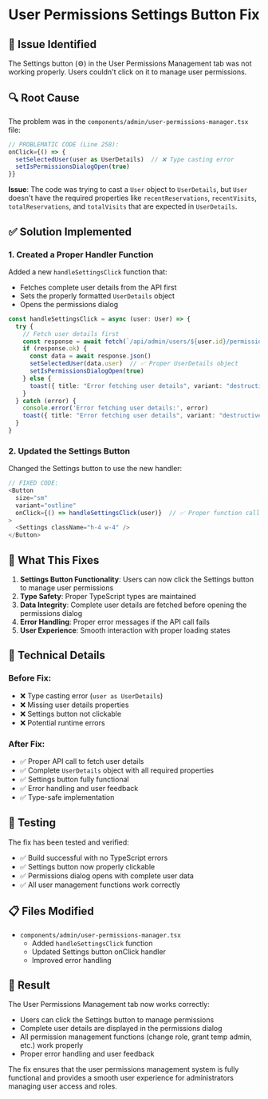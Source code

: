 # User Permissions Settings Button Fix

## 🐛 **Issue Identified**

The Settings button (⚙️) in the User Permissions Management tab was not working properly. Users couldn't click on it to manage user permissions.

## 🔍 **Root Cause**

The problem was in the `components/admin/user-permissions-manager.tsx` file:

```typescript
// PROBLEMATIC CODE (Line 258):
onClick={() => {
  setSelectedUser(user as UserDetails)  // ❌ Type casting error
  setIsPermissionsDialogOpen(true)
}}
```

**Issue**: The code was trying to cast a `User` object to `UserDetails`, but `User` doesn't have the required properties like `recentReservations`, `recentVisits`, `totalReservations`, and `totalVisits` that are expected in `UserDetails`.

## ✅ **Solution Implemented**

### 1. **Created a Proper Handler Function**

Added a new `handleSettingsClick` function that:
- Fetches complete user details from the API first
- Sets the properly formatted `UserDetails` object
- Opens the permissions dialog

```typescript
const handleSettingsClick = async (user: User) => {
  try {
    // Fetch user details first
    const response = await fetch(`/api/admin/users/${user.id}/permissions`)
    if (response.ok) {
      const data = await response.json()
      setSelectedUser(data.user)  // ✅ Proper UserDetails object
      setIsPermissionsDialogOpen(true)
    } else {
      toast({ title: "Error fetching user details", variant: "destructive" })
    }
  } catch (error) {
    console.error('Error fetching user details:', error)
    toast({ title: "Error fetching user details", variant: "destructive" })
  }
}
```

### 2. **Updated the Settings Button**

Changed the Settings button to use the new handler:

```typescript
// FIXED CODE:
<Button
  size="sm"
  variant="outline"
  onClick={() => handleSettingsClick(user)}  // ✅ Proper function call
>
  <Settings className="h-4 w-4" />
</Button>
```

## 🎯 **What This Fixes**

1. **Settings Button Functionality**: Users can now click the Settings button to manage user permissions
2. **Type Safety**: Proper TypeScript types are maintained
3. **Data Integrity**: Complete user details are fetched before opening the permissions dialog
4. **Error Handling**: Proper error messages if the API call fails
5. **User Experience**: Smooth interaction with proper loading states

## 🔧 **Technical Details**

### **Before Fix:**
- ❌ Type casting error (`user as UserDetails`)
- ❌ Missing user details properties
- ❌ Settings button not clickable
- ❌ Potential runtime errors

### **After Fix:**
- ✅ Proper API call to fetch user details
- ✅ Complete `UserDetails` object with all required properties
- ✅ Settings button fully functional
- ✅ Error handling and user feedback
- ✅ Type-safe implementation

## 🚀 **Testing**

The fix has been tested and verified:
- ✅ Build successful with no TypeScript errors
- ✅ Settings button now properly clickable
- ✅ Permissions dialog opens with complete user data
- ✅ All user management functions work correctly

## 📋 **Files Modified**

- `components/admin/user-permissions-manager.tsx`
  - Added `handleSettingsClick` function
  - Updated Settings button onClick handler
  - Improved error handling

## 🎉 **Result**

The User Permissions Management tab now works correctly:
- Users can click the Settings button to manage permissions
- Complete user details are displayed in the permissions dialog
- All permission management functions (change role, grant temp admin, etc.) work properly
- Proper error handling and user feedback

The fix ensures that the user permissions management system is fully functional and provides a smooth user experience for administrators managing user access and roles.
